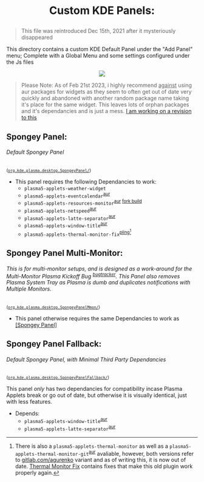 # <p align=center>Custom KDE Panels:</p>
> This file was reintroduced Dec 15th, 2021 after it mysteriously disappeared

This directory contains a custom KDE Default Panel under the "Add Panel" menu; Complete with a Global Menu and some settings configured under the Js files

<p align=center>
  <img src="https://user-images.githubusercontent.com/28176188/146104792-9fddbf92-5a96-45cc-b310-a26c7bd9333e.png" />
</p>

> Please Note: As of Feb 21st 2023, i highly recommend <u>against</u> using aur packages for widgets as they seem to often get out of date very quickly and abandoned with another random package name taking it's place for the same widget. This leaves lots of orphan packages and it's dependancies and is just a mess. [I am working on a revision to this](https://github.com/spongeyperson/arch-dotfiles/issues/1#issue-1593299110)   
## Spongey Panel:
###### Default Spongey Panel
<sub>([`org.kde.plasma.desktop.SpongeyPanel/`](https://github.com/spongeyperson/arch-dotfiles/tree/master/home/tyler/.local/share/plasma/layout-templates/org.kde.plasma.desktop.SpongeyPanel/))</sub>

- This panel requires the following Dependancies to work:
    - `plasma5-applets-weather-widget`
    - `plasma5-applets-eventcalendar`<sup>[aur](https://aur.archlinux.org/packages/plasma5-applets-eventcalendar)</sup>
    - `plasma5-applets-resources-monitor`<sup>[aur](https://aur.archlinux.org/packages/plasma5-applets-resources-monitor) [fork build](https://github.com/orblazer/plasma-applet-resources-monitor)</sup>
    - `plasma5-applets-netspeed`<sup>[aur](https://aur.archlinux.org/packages/plasma5-applets-netspeed)</sup>
    - `plasma5-applets-latte-separator`<sup>[aur](https://aur.archlinux.org/packages/plasma5-applets-latte-separator)</sup>
    - `plasma5-applets-window-title`<sup>[aur](https://aur.archlinux.org/packages/plasma5-applets-window-title)</sup>
    - `plasma5-applets-thermal-monitor-fix`<sup>[pling](https://store.kde.org/p/1408433)[^1]</sup>

## Spongey Panel Multi-Monitor: 
###### This is for multi-monitor setups, and is designed as a work-around for the Multi-Monitor Plasma Kickoff Bug <sup>[bugtracker](https://bugs.kde.org/show_bug.cgi?id=443131)</sup>. This Panel also removes Plasma System Tray as Plasma is dumb and duplicates notifications with Multiple Monitors.
<sub>([`org.kde.plasma.desktop.SpongeyPanelMmon/`](https://github.com/spongeyperson/arch-dotfiles/tree/master/home/tyler/.local/share/plasma/layout-templates/org.kde.plasma.desktop.SpongeyPanelMmon/))</sub>

- This panel otherwise requires the same Dependancies to work as [[Spongey Panel]](#spongey-panel)


## Spongey Panel Fallback:
###### Default Spongey Panel, with Minimal Third Party Dependancies 
<sub>([`org.kde.plasma.desktop.SpongeyPanelFallback/`](https://github.com/spongeyperson/arch-dotfiles/tree/master/home/tyler/.local/share/plasma/layout-templates/org.kde.plasma.desktop.SpongeyPanelFallback/))</sub>

This panel *only* has two dependancies for compatibility incase Plasma Applets break or go out of date, but otherwise it is visually identical, just with less features.

- Depends:
    - `plasma5-applets-window-title`<sup>[aur](https://aur.archlinux.org/packages/plasma5-applets-window-title)</sup>
    - `plasma5-applets-latte-separator`<sup>[aur](https://aur.archlinux.org/packages/plasma5-applets-latte-separator)</sup>


[^1]: There is also a `plasma5-applets-thermal-monitor` as well as a `plasma5-applets-thermal-monitor-git`<sup>[aur](https://aur.archlinux.org/packages/plasma5-applets-thermal-monitor-git)</sup> avaliable, however, both versions refer to [gitlab.com/agurenko](https://gitlab.com/agurenko/plasma-applet-thermal-monitor) variant and as of writing this, it is now out of date. [Thermal Monitor Fix](https://store.kde.org/p/1408433) contains fixes that make this old plugin work properly again.
